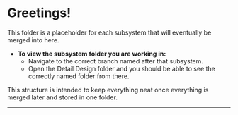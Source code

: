 # Greetings!

This folder is a placeholder for each subsystem that will eventually be merged into here.

- **To view the subsystem folder you are working in:**
  - Navigate to the correct branch named after that subsystem.
  - Open the Detail Design folder and you should be able to see the correctly named folder from there.

This structure is intended to keep everything neat once everything is merged later and stored in one folder.

---
